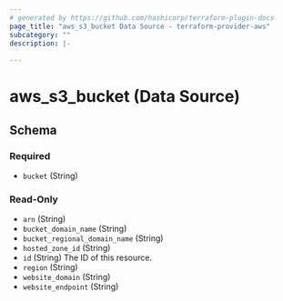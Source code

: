 ```yaml
---
# generated by https://github.com/hashicorp/terraform-plugin-docs
page_title: "aws_s3_bucket Data Source - terraform-provider-aws"
subcategory: ""
description: |-
  
---
```


# aws_s3_bucket (Data Source)





<!-- schema generated by tfplugindocs -->
## Schema

### Required

- `bucket` (String)

### Read-Only

- `arn` (String)
- `bucket_domain_name` (String)
- `bucket_regional_domain_name` (String)
- `hosted_zone_id` (String)
- `id` (String) The ID of this resource.
- `region` (String)
- `website_domain` (String)
- `website_endpoint` (String)
